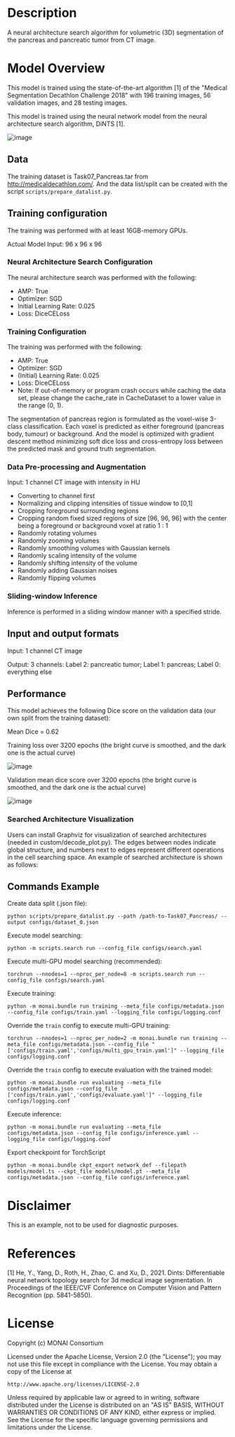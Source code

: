 # Description
A neural architecture search algorithm for volumetric (3D) segmentation of the pancreas and pancreatic tumor from CT image.

# Model Overview
This model is trained using the state-of-the-art algorithm [1] of the "Medical Segmentation Decathlon Challenge 2018" with 196 training images, 56 validation images, and 28 testing images.

This model is trained using the neural network model from the neural architecture search algorithm, DiNTS [1].

![image](https://developer.download.nvidia.com/assets/Clara/Images/clara_pt_net_arch_search_segmentation_workflow_4-1.png
)

## Data
The training dataset is Task07_Pancreas.tar from http://medicaldecathlon.com/. And the data list/split can be created with the script `scripts/prepare_datalist.py`.

## Training configuration
The training was performed with at least 16GB-memory GPUs.

Actual Model Input: 96 x 96 x 96

### Neural Architecture Search Configuration
The neural architecture search was performed with the following:

- AMP: True
- Optimizer: SGD
- Initial Learning Rate: 0.025
- Loss: DiceCELoss

### Training Configuration
The training was performed with the following:

- AMP: True
- Optimizer: SGD
- (Initial) Learning Rate: 0.025
- Loss: DiceCELoss
- Note: If out-of-memory or program crash occurs while caching the data set, please change the cache\_rate in CacheDataset to a lower value in the range (0, 1).

The segmentation of pancreas region is formulated as the voxel-wise 3-class classification. Each voxel is predicted as either foreground (pancreas body, tumour) or background. And the model is optimized with gradient descent method minimizing soft dice loss and cross-entropy loss between the predicted mask and ground truth segmentation.

### Data Pre-processing and Augmentation

Input: 1 channel CT image with intensity in HU

- Converting to channel first
- Normalizing and clipping intensities of tissue window to [0,1]
- Cropping foreground surrounding regions
- Cropping random fixed sized regions of size [96, 96, 96] with the center being a foreground or background voxel at ratio 1 : 1
- Randomly rotating volumes
- Randomly zooming volumes
- Randomly smoothing volumes with Gaussian kernels
- Randomly scaling intensity of the volume
- Randomly shifting intensity of the volume
- Randomly adding Gaussian noises
- Randomly flipping volumes

### Sliding-window Inference
Inference is performed in a sliding window manner with a specified stride.

## Input and output formats
Input: 1 channel CT image

Output: 3 channels: Label 2: pancreatic tumor; Label 1: pancreas; Label 0: everything else

## Performance
This model achieves the following Dice score on the validation data (our own split from the training dataset):

Mean Dice = 0.62

Training loss over 3200 epochs (the bright curve is smoothed, and the dark one is the actual curve)

![image](https://developer.download.nvidia.com/assets/Clara/Images/clara_pt_net_arch_search_segmentation_train_4-2.png)

Validation mean dice score over 3200 epochs (the bright curve is smoothed, and the dark one is the actual curve)

![image](https://developer.download.nvidia.com/assets/Clara/Images/clara_pt_net_arch_search_segmentation_validation_4-2.png)

### Searched Architecture Visualization
Users can install Graphviz for visualization of searched architectures (needed in custom/decode_plot.py). The edges between nodes indicate global structure, and numbers next to edges represent different operations in the cell searching space. An example of searched architecture is shown as follows:

## Commands Example
Create data split (.json file):

```
python scripts/prepare_datalist.py --path /path-to-Task07_Pancreas/ --output configs/dataset_0.json
```

Execute model searching:

```
python -m scripts.search run --config_file configs/search.yaml
```

Execute multi-GPU model searching (recommended):

```
torchrun --nnodes=1 --nproc_per_node=8 -m scripts.search run --config_file configs/search.yaml
```

Execute training:

```
python -m monai.bundle run training --meta_file configs/metadata.json --config_file configs/train.yaml --logging_file configs/logging.conf
```

Override the `train` config to execute multi-GPU training:

```
torchrun --nnodes=1 --nproc_per_node=2 -m monai.bundle run training --meta_file configs/metadata.json --config_file "['configs/train.yaml','configs/multi_gpu_train.yaml']" --logging_file configs/logging.conf
```

Override the `train` config to execute evaluation with the trained model:

```
python -m monai.bundle run evaluating --meta_file configs/metadata.json --config_file "['configs/train.yaml','configs/evaluate.yaml']" --logging_file configs/logging.conf
```

Execute inference:

```
python -m monai.bundle run evaluating --meta_file configs/metadata.json --config_file configs/inference.yaml --logging_file configs/logging.conf
```

Export checkpoint for TorchScript

```
python -m monai.bundle ckpt_export network_def --filepath models/model.ts --ckpt_file models/model.pt --meta_file configs/metadata.json --config_file configs/inference.yaml
```

# Disclaimer
This is an example, not to be used for diagnostic purposes.

# References
[1] He, Y., Yang, D., Roth, H., Zhao, C. and Xu, D., 2021. Dints: Differentiable neural network topology search for 3d medical image segmentation. In Proceedings of the IEEE/CVF Conference on Computer Vision and Pattern Recognition (pp. 5841-5850).

# License
Copyright (c) MONAI Consortium

Licensed under the Apache License, Version 2.0 (the "License");
you may not use this file except in compliance with the License.
You may obtain a copy of the License at

    http://www.apache.org/licenses/LICENSE-2.0

Unless required by applicable law or agreed to in writing, software
distributed under the License is distributed on an "AS IS" BASIS,
WITHOUT WARRANTIES OR CONDITIONS OF ANY KIND, either express or implied.
See the License for the specific language governing permissions and
limitations under the License.

